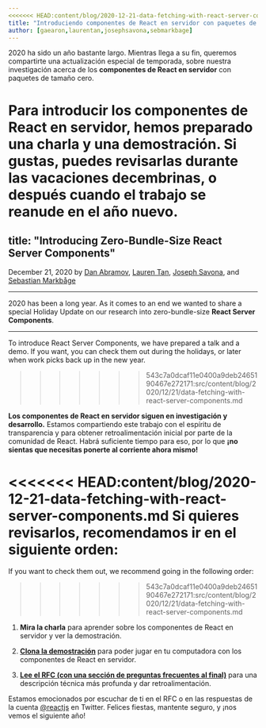 ```yaml
---
<<<<<<< HEAD:content/blog/2020-12-21-data-fetching-with-react-server-components.md
title: "Introduciendo componentes de React en servidor con paquetes de tamaño cero"
author: [gaearon,laurentan,josephsavona,sebmarkbage]
---
```


2020 ha sido un año bastante largo. Mientras llega a su fin, queremos compartirte una actualización especial de temporada, sobre nuestra investigación acerca de los **componentes de React en servidor** con paquetes de tamaño cero.

Para introducir los componentes de React en servidor, hemos preparado una charla y una demostración. Si gustas, puedes revisarlas durante las vacaciones decembrinas, o después cuando el trabajo se reanude en el año nuevo.
=======
title: "Introducing Zero-Bundle-Size React Server Components"
---

December 21, 2020 by [Dan Abramov](https://twitter.com/dan_abramov), [Lauren Tan](https://twitter.com/potetotes), [Joseph Savona](https://twitter.com/en_JS), and [Sebastian Markbåge](https://twitter.com/sebmarkbage)

---

<Intro>

2020 has been a long year. As it comes to an end we wanted to share a special Holiday Update on our research into zero-bundle-size **React Server Components**.

</Intro>

---

To introduce React Server Components, we have prepared a talk and a demo. If you want, you can check them out during the holidays, or later when work picks back up in the new year.
>>>>>>> 543c7a0dcaf11e0400a9deb2465190467e272171:src/content/blog/2020/12/21/data-fetching-with-react-server-components.md

<YouTubeIframe src="https://www.youtube.com/embed/TQQPAU21ZUw" />

**Los componentes de React en servidor siguen en investigación y desarrollo.** Estamos compartiendo este trabajo con el espíritu de transparencia y para obtener retroalimentación inicial por parte de la comunidad de React. Habrá suficiente tiempo para eso, por lo que **¡no sientas que necesitas ponerte al corriente ahora mismo!**

<<<<<<< HEAD:content/blog/2020-12-21-data-fetching-with-react-server-components.md
Si quieres revisarlos, recomendamos ir en el siguiente orden:
=======
If you want to check them out, we recommend going in the following order:
>>>>>>> 543c7a0dcaf11e0400a9deb2465190467e272171:src/content/blog/2020/12/21/data-fetching-with-react-server-components.md

1. **Mira la charla** para aprender sobre los componentes de React en servidor y ver la demostración.

2. **[Clona la demostración](http://github.com/reactjs/server-components-demo)** para poder jugar en tu computadora con los componentes de React en servidor.

3. **[Lee el RFC (con una sección de preguntas frecuentes al final)](https://github.com/reactjs/rfcs/pull/188)** para una descripción técnica más profunda y dar retroalimentación.

Estamos emocionados por escuchar de ti en el RFC o en las respuestas de la cuenta [@reactjs](https://twitter.com/reactjs) en Twitter. Felices fiestas, mantente seguro, y ¡nos vemos el siguiente año!
